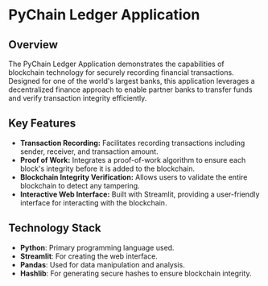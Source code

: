 # PyChain Ledger Application

## Overview
The PyChain Ledger Application demonstrates the capabilities of blockchain technology for securely recording financial transactions. Designed for one of the world's largest banks, this application leverages a decentralized finance approach to enable partner banks to transfer funds and verify transaction integrity efficiently.

## Key Features
- **Transaction Recording:** Facilitates recording transactions including sender, receiver, and transaction amount.
- **Proof of Work:** Integrates a proof-of-work algorithm to ensure each block's integrity before it is added to the blockchain.
- **Blockchain Integrity Verification:** Allows users to validate the entire blockchain to detect any tampering.
- **Interactive Web Interface:** Built with Streamlit, providing a user-friendly interface for interacting with the blockchain.

## Technology Stack
- **Python**: Primary programming language used.
- **Streamlit**: For creating the web interface.
- **Pandas**: Used for data manipulation and analysis.
- **Hashlib**: For generating secure hashes to ensure blockchain integrity.
